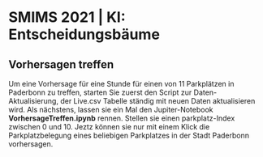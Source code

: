 # SMIMS 2021 | KI: Entscheidungsbäume
## Vorhersagen treffen
Um eine Vorhersage für eine Stunde für einen von 11 Parkplätzen in Paderbonn zu treffen, starten Sie zuerst den Script zur Daten-Aktualisierung, der Live.csv Tabelle ständig mit neuen Daten aktualisieren wird. Als nächstens, lassen sie ein Mal den Jupiter-Notebook __VorhersageTreffen.ipynb__ rennen. Stellen sie einen parkplatz-Index zwischen 0 und 10. Jeztz können sie nur mit einem Klick die Parkplatzbelegung eines beliebigen Parkplatzes in der Stadt Paderbonn vorhersagen.
